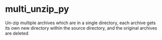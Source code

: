 # multi_unzip_py
Un-zip multiple archives which are in a single directory, each archive gets its own new directory within the source directory, and the original archives are deleted
